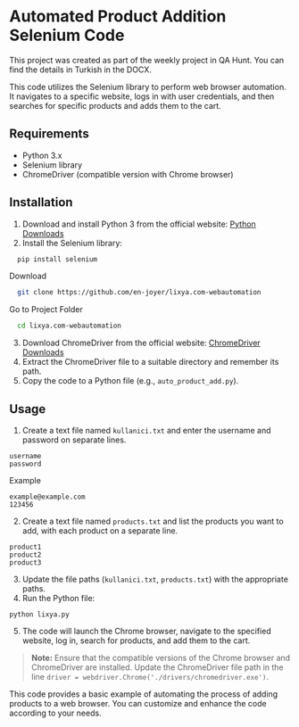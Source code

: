 # Automated Product Addition Selenium Code

This project was created as part of the weekly project in QA Hunt. You can find the details in Turkish in the DOCX.

This code utilizes the Selenium library to perform web browser automation. It navigates to a specific website, logs in with user credentials, and then searches for specific products and adds them to the cart.

## Requirements
- Python 3.x
- Selenium library
- ChromeDriver (compatible version with Chrome browser)



## Installation
1. Download and install Python 3 from the official website: [Python Downloads](https://www.python.org/downloads/)
2. Install the Selenium library:

```bash
  pip install selenium
```
Download

```bash
  git clone https://github.com/en-joyer/lixya.com-webautomation
```

Go to Project Folder

```bash
  cd lixya.com-webautomation
```

3. Download ChromeDriver from the official website: [ChromeDriver Downloads](https://sites.google.com/a/chromium.org/chromedriver/downloads)
4. Extract the ChromeDriver file to a suitable directory and remember its path.
5. Copy the code to a Python file (e.g., `auto_product_add.py`).

## Usage
1. Create a text file named `kullanici.txt` and enter the username and password on separate lines.

```
username
password
```
Example
```
example@example.com
123456
```

2. Create a text file named `products.txt` and list the products you want to add, with each product on a separate line.
```
product1
product2
product3
```
3. Update the file paths (`kullanici.txt`, `products.txt`) with the appropriate paths.
4. Run the Python file:
```
python lixya.py
```

5. The code will launch the Chrome browser, navigate to the specified website, log in, search for products, and add them to the cart.

> **Note:** Ensure that the compatible versions of the Chrome browser and ChromeDriver are installed. Update the ChromeDriver file path in the line `driver = webdriver.Chrome('./drivers/chromedriver.exe')`.

This code provides a basic example of automating the process of adding products to a web browser. You can customize and enhance the code according to your needs.
